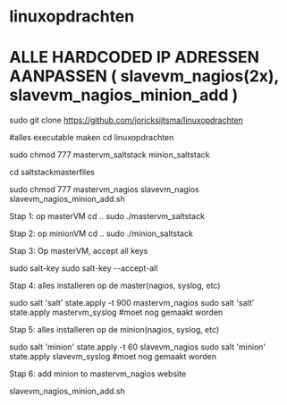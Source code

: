 # linuxopdrachten

# ALLE HARDCODED IP ADRESSEN AANPASSEN ( slavevm_nagios(2x), slavevm_nagios_minion_add )
sudo git clone https://github.com/joricksijtsma/linuxopdrachten

#alles executable maken
cd linuxopdrachten

sudo chmod 777 mastervm_saltstack minion_saltstack

cd saltstackmasterfiles

sudo chmod 777 mastervm_nagios slavevm_nagios slavevm_nagios_minion_add.sh


Stap 1: op masterVM
cd ..
sudo ./mastervm_saltstack

Stap 2: op minionVM
cd ..
sudo ./minion_saltstack

Stap 3: Op masterVM, accept all keys

sudo salt-key
sudo salt-key --accept-all

Stap 4: alles installeren op de master(nagios, syslog, etc)

sudo salt 'salt' state.apply -t 900 mastervm_nagios
sudo salt 'salt' state.apply mastervm_syslog #moet nog gemaakt worden

Stap 5: alles installeren op de minion(nagios, syslog, etc)

sudo salt 'minion' state.apply -t 60 slavevm_nagios
sudo salt 'minion' state.apply slavevm_syslog #moet nog gemaakt worden

Stap 6: add minion to mastervm_nagios website

slavevm_nagios_minion_add.sh
